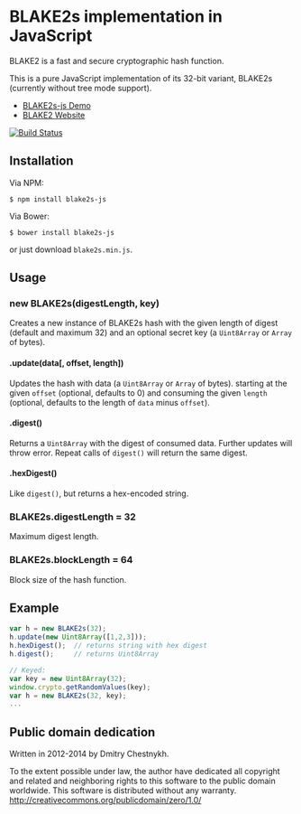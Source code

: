 BLAKE2s implementation in JavaScript
====================================

BLAKE2 is a fast and secure cryptographic hash function.

This is a pure JavaScript implementation of its 32-bit variant,
BLAKE2s (currently without tree mode support).

* [BLAKE2s-js Demo](https://dchest.github.io/blake2s-js/)
* [BLAKE2 Website](https://blake2.net)

[![Build Status](https://travis-ci.org/dchest/blake2s-js.svg?branch=master)
](https://travis-ci.org/dchest/blake2s-js)


Installation
------------

Via NPM:

    $ npm install blake2s-js

Via Bower:

    $ bower install blake2s-js


or just download `blake2s.min.js`.


Usage
-----

### new BLAKE2s(digestLength, key)

Creates a new instance of BLAKE2s hash with the given length of digest (default
and maximum 32) and an optional secret key (a `Uint8Array` or `Array` of
bytes).

#### .update(data[, offset, length])

Updates the hash with data (a `Uint8Array` or `Array` of bytes).  starting at
the given `offset` (optional, defaults to 0) and consuming the given `length`
(optional, defaults to the length of `data` minus `offset`).

#### .digest()

Returns a `Uint8Array` with the digest of consumed data. Further updates will
throw error. Repeat calls of `digest()` will return the same digest.


#### .hexDigest()

Like `digest()`, but returns a hex-encoded string.


### BLAKE2s.digestLength = 32

Maximum digest length.


### BLAKE2s.blockLength = 64

Block size of the hash function.


Example
-------

```javascript
var h = new BLAKE2s(32);
h.update(new Uint8Array([1,2,3]));
h.hexDigest();  // returns string with hex digest
h.digest();     // returns Uint8Array

// Keyed:
var key = new Uint8Array(32);
window.crypto.getRandomValues(key);
var h = new BLAKE2s(32, key);
...
```



Public domain dedication
------------------------

Written in 2012-2014 by Dmitry Chestnykh.

To the extent possible under law, the author have dedicated all copyright
and related and neighboring rights to this software to the public domain
worldwide. This software is distributed without any warranty.
<http://creativecommons.org/publicdomain/zero/1.0/>
